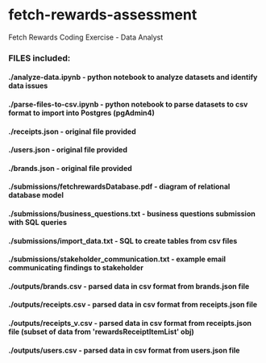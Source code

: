 # fetch-rewards-assessment
Fetch Rewards Coding Exercise - Data Analyst

### FILES included:

#### ./analyze-data.ipynb - python notebook to analyze datasets and identify data issues
#### ./parse-files-to-csv.ipynb - python notebook to parse datasets to csv format to import into Postgres (pgAdmin4)

#### ./receipts.json - original file provided
#### ./users.json - original file provided
#### ./brands.json - original file provided

#### ./submissions/fetchrewardsDatabase.pdf - diagram of relational database model

#### ./submissions/business_questions.txt - business questions submission with SQL queries
#### ./submissions/import_data.txt - SQL to create tables from csv files
#### ./submissions/stakeholder_communication.txt - example email communicating findings to stakeholder

#### ./outputs/brands.csv - parsed data in csv format from brands.json file
#### ./outputs/receipts.csv - parsed data in csv format from receipts.json file
#### ./outputs/receipts_v.csv - parsed data in csv format from receipts.json file (subset of data from 'rewardsReceiptItemList' obj)
#### ./outputs/users.csv - parsed data in csv format from users.json file
